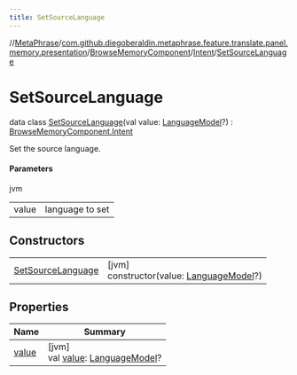 ```yaml
---
title: SetSourceLanguage
---
```

//[MetaPhrase](../../../../../index.html)/[com.github.diegoberaldin.metaphrase.feature.translate.panel.memory.presentation](../../../index.html)/[BrowseMemoryComponent](../../index.html)/[Intent](../index.html)/[SetSourceLanguage](index.html)



# SetSourceLanguage

data class [SetSourceLanguage](index.html)(val value: [LanguageModel](../../../../com.github.diegoberaldin.metaphrase.domain.language.data/-language-model/index.html)?) : [BrowseMemoryComponent.Intent](../index.html)

Set the source language.



#### Parameters


jvm

| | |
|---|---|
| value | language to set |



## Constructors


| | |
|---|---|
| [SetSourceLanguage](-set-source-language.html) | [jvm]<br>constructor(value: [LanguageModel](../../../../com.github.diegoberaldin.metaphrase.domain.language.data/-language-model/index.html)?) |


## Properties


| Name | Summary |
|---|---|
| [value](value.html) | [jvm]<br>val [value](value.html): [LanguageModel](../../../../com.github.diegoberaldin.metaphrase.domain.language.data/-language-model/index.html)? |

